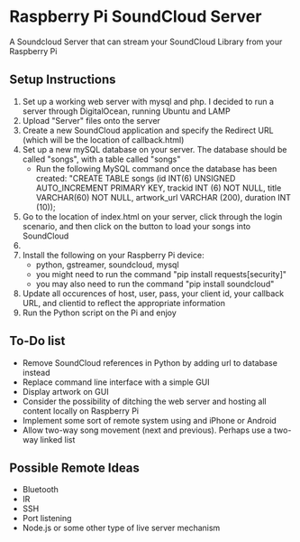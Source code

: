 # Raspberry Pi SoundCloud Server
A Soundcloud Server that can stream your SoundCloud Library from your Raspberry Pi


<h2>Setup Instructions</h2>
<ol>

<li> Set up a working web server with mysql and php. I decided to run a server through DigitalOcean, running Ubuntu and LAMP</li>
<li> Upload "Server" files onto the server </li>
<li> Create a new SoundCloud application and specify the Redirect URL (which will be the location of callback.html) </li>
<li> Set up a new mySQL database on your server. The database should be called "songs", with a table called "songs" 
<ul><li> Run the following MySQL command once the database has been created: "CREATE TABLE songs (id INT(6) UNSIGNED AUTO_INCREMENT PRIMARY KEY, trackid INT (6) NOT NULL, title VARCHAR(60) NOT NULL, artwork_url VARCHAR (200), duration INT (10));</li></ul>
<li> Go to the location of index.html on your server, click through the login scenario, and then click on the button to load your songs into SoundCloud </li><li>
<li> Install the following on your Raspberry Pi device: 
<ul><li> python, gstreamer, soundcloud, mysql </li>
    <li> you might need to run the command "pip install requests[security]"</li>
	<li> you may also need to run the command "pip install soundcloud"</li></ul></li>
<li> Update all occurences of host, user, pass, your client id, your callback URL, and clientid to reflect the appropriate information </li>
<li> Run the Python script on the Pi and enjoy </li>
</ol>

<h2>To-Do list</h2>
<ul>
<li>Remove SoundCloud references in Python by adding url to database instead </li>
<li>Replace command line interface with a simple GUI </li>
<li>Display artwork on GUI </li>
<li>Consider the possibility of ditching the web server and hosting all content locally on Raspberry Pi</li>
<li>Implement some sort of remote system using and iPhone or Android</li>
<li>Allow two-way song movement (next and previous). Perhaps use a two-way linked list</li>
</ul>

<h2>Possible Remote Ideas</h2>
<ul>
<li>Bluetooth</li>
<li>IR</li>
<li>SSH</li>
<li>Port listening</li>
<li>Node.js or some other type of live server mechanism</li>
</ul>

